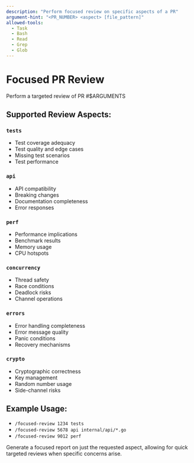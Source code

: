 ```yaml
---
description: "Perform focused review on specific aspects of a PR"
argument-hint: "<PR_NUMBER> <aspect> [file_pattern]"
allowed-tools:
  - Task
  - Bash
  - Read
  - Grep
  - Glob
---
```


# Focused PR Review

Perform a targeted review of PR #$ARGUMENTS

## Supported Review Aspects:

### `tests`
- Test coverage adequacy
- Test quality and edge cases
- Missing test scenarios
- Test performance

### `api`
- API compatibility
- Breaking changes
- Documentation completeness
- Error responses

### `perf`
- Performance implications
- Benchmark results
- Memory usage
- CPU hotspots

### `concurrency`
- Thread safety
- Race conditions
- Deadlock risks
- Channel operations

### `errors`
- Error handling completeness
- Error message quality
- Panic conditions
- Recovery mechanisms

### `crypto`
- Cryptographic correctness
- Key management
- Random number usage
- Side-channel risks

## Example Usage:
- `/focused-review 1234 tests`
- `/focused-review 5678 api internal/api/*.go`
- `/focused-review 9012 perf`

Generate a focused report on just the requested aspect, allowing for quick targeted reviews when specific concerns arise.